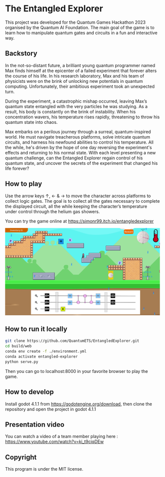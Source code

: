 # The Entangled Explorer
This project was developed for the Quantum Games Hackathon 2023 organised by the Quantum AI Foundation. The main goal of the game is to learn how to manipulate quantum gates and circuits in a fun and interactive way.

## Backstory
In the not-so-distant future, a brilliant young quantum programmer named Max finds himself at the epicenter of a failed experiment that forever alters the course of his life. In his research laboratory, Max and his team of physicists were on the brink of unlocking new potentials in quantum computing. Unfortunately, their ambitious experiment took an unexpected turn.

During the experiment, a catastrophic mishap occurred, leaving Max’s quantum state entangled with the very particles he was studying. As a result, his body is constantly on the brink of instability. When his concentration wavers, his temperature rises rapidly, threatening to throw his quantum state into chaos.

Max embarks on a perilous journey through a surreal, quantum-inspired world. He must navigate treacherous platforms, solve intricate quantum circuits, and harness his newfound abilities to control his temperature. All the while, he's driven by the hope of one day reversing the experiment's effects and returning to his normal state.
With each level presenting a new quantum challenge, can the Entangled Explorer regain control of his quantum state, and uncover the secrets of the experiment that changed his life forever? 

## How to play
Use the arrow keys ↑, ← & → to move the character across platforms to collect logic gates. The goal is to collect all the gates necessary to complete the displayed circuit, all the while keeping the character’s temperature under control through the helium gas showers. 

You can try the game online at https://simonr99.itch.io/entangledexplorer

![Screenshot](resources/level2_screenshot.png)

## How to run it locally

```bash
git clone https://github.com/QuantumETS/EntangledExplorer.git
cd build/web
conda env create -f ./environment.yml
conda activate entangled-explorer
python serve.py
```

Then you can go to localhost:8000 in your favorite browser to play the game.

## How to develop

Install godot 4.1.1 from https://godotengine.org/download, then clone the repository and open the project in godot 4.1.1

## Presentation video 

You can watch a video of a team member playing here : https://www.youtube.com/watch?v=ki_t9ciqDEw

## Copyright
This program is under the MIT license. 
